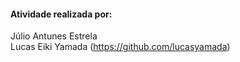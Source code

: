 #### Atividade realizada por:
Júlio Antunes Estrela</br>
Lucas Eiki Yamada (https://github.com/lucasyamada)

